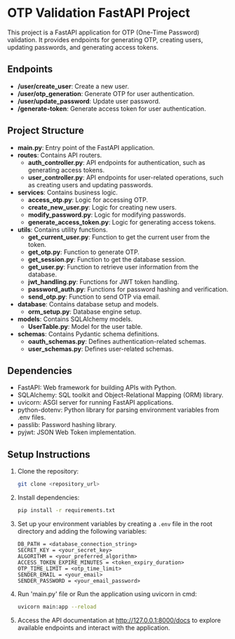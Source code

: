 # OTP Validation FastAPI Project

This project is a FastAPI application for OTP (One-Time Password) validation. It provides endpoints for generating OTP, creating users, updating passwords, and generating access tokens.

## Endpoints
- **/user/create_user**: Create a new user.
- **/user/otp_generation**: Generate OTP for user authentication.
- **/user/update_password**: Update user password.
- **/generate-token**: Generate access token for user authentication.

## Project Structure

- **main.py**: Entry point of the FastAPI application.
- **routes**: Contains API routers.
  - **auth_controller.py**: API endpoints for authentication, such as generating access tokens.
  - **user_controller.py**: API endpoints for user-related operations, such as creating users and updating passwords.
- **services**: Contains business logic.
  - **access_otp.py**: Logic for accessing OTP.
  - **create_new_user.py**: Logic for creating new users.
  - **modify_password.py**: Logic for modifying passwords.
  - **generate_access_token.py**: Logic for generating access tokens.
- **utils**: Contains utility functions.
  - **get_current_user.py**: Function to get the current user from the token.
  - **get_otp.py**: Function to generate OTP.
  - **get_session.py**: Function to get the database session.
  - **get_user.py**: Function to retrieve user information from the database.
  - **jwt_handling.py**: Functions for JWT token handling.
  - **password_auth.py**: Functions for password hashing and verification.
  - **send_otp.py**: Function to send OTP via email.
- **database**: Contains database setup and models.
  - **orm_setup.py**: Database engine setup.
- **models**: Contains SQLAlchemy models.
  - **UserTable.py**: Model for the user table.
- **schemas**: Contains Pydantic schema definitions.
  - **oauth_schemas.py**: Defines authentication-related schemas.
  - **user_schemas.py**: Defines user-related schemas.

## Dependencies

- FastAPI: Web framework for building APIs with Python.
- SQLAlchemy: SQL toolkit and Object-Relational Mapping (ORM) library.
- uvicorn: ASGI server for running FastAPI applications.
- python-dotenv: Python library for parsing environment variables from .env files.
- passlib: Password hashing library.
- pyjwt: JSON Web Token implementation.
  
## Setup Instructions

1. Clone the repository:

    ```bash
    git clone <repository_url>
    ```

2. Install dependencies:

    ```bash
    pip install -r requirements.txt
    ```

3. Set up your environment variables by creating a `.env` file in the root directory and adding the following variables:

    ```plaintext
    DB_PATH = <database_connection_string>
    SECRET_KEY = <your_secret_key>
    ALGORITHM = <your_preferred_algorithm>
    ACCESS_TOKEN_EXPIRE_MINUTES = <token_expiry_duration>
    OTP_TIME_LIMIT = <otp_time_limit>
    SENDER_EMAIL = <your_email>
    SENDER_PASSWORD = <your_email_password>
    ```

4. Run 'main.py' file or Run the application using uvicorn in cmd:

    ```bash
    uvicorn main:app --reload
    ```

5. Access the API documentation at http://127.0.0.1:8000/docs to explore available endpoints and interact with the application.


